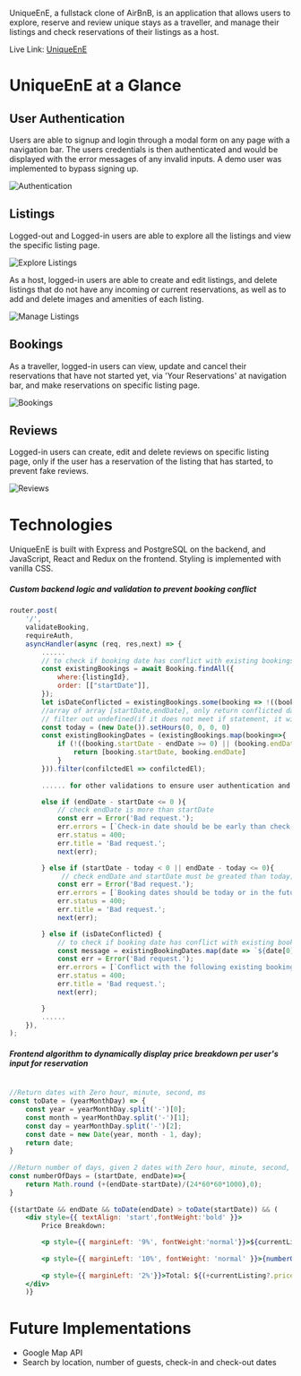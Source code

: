 UniqueEnE, a fullstack clone of AirBnB, is an application that allows users to explore, reserve and review unique stays as a traveller, and manage their listings and check reservations of their listings as a host.

Live Link: [UniqueEnE](https://uniqueene.herokuapp.com/)

# UniqueEnE at a Glance

## User Authentication
Users are able to signup and login through a modal form on any page with a navigation bar. The users credentials is then authenticated and would be displayed with the error messages of any invalid inputs. A demo user was implemented to bypass signing up.

![Authentication](/react-app/src/images/readMe/authentication.gif)

## Listings
Logged-out and Logged-in users are able to explore all the listings and view the specific listing page.

![Explore Listings](/react-app/src/images/readMe/viewListings.gif) 

As a host, logged-in users are able to create and edit listings, and delete listings that do not have any incoming or current reservations, as well as to add and delete images and amenities of each listing. 

![Manage Listings](/react-app/src/images/readMe/manageListings.gif) 

## Bookings
As a traveller, logged-in users can view, update and cancel their reservations that have not started yet, via 'Your Reservations' at navigation bar, and make reservations on specific listing page.

![Bookings](/react-app/src/images/readMe/bookings.gif) 

## Reviews
Logged-in users can create, edit and delete reviews on specific listing page, only if the user has a reservation of the listing that has started, to prevent fake reviews.

![Reviews](/react-app/src/images/readMe/reviews.gif) 

# Technologies 
UniqueEnE is built with Express and PostgreSQL on the backend, and JavaScript, React and Redux on the frontend. Styling is implemented with vanilla CSS. 

##### Custom backend logic and validation to prevent booking conflict
```jsx
router.post(
    '/',
    validateBooking,
    requireAuth,
    asyncHandler(async (req, res,next) => {
        ......
        // to check if booking date has conflict with existing bookings
        const existingBookings = await Booking.findAll({
            where:{listingId},
            order: [["startDate"]],       
        });         
        let isDateConflicted = existingBookings.some(booking => !((booking.startDate - endDate >= 0) || (booking.endDate - startDate <= 0)))
        //array of array [startDate,endDate], only return conflicted date
        // filter out undefined(if it does not meet if statement, it will return undefined(map) )
        const today = (new Date()).setHours(0, 0, 0, 0)
        const existingBookingDates = (existingBookings.map(booking=>{            
            if (!((booking.startDate - endDate >= 0) || (booking.endDate - startDate <= 0))){
                return [booking.startDate, booking.endDate]
            } 
        })).filter(confilctedEl => confilctedEl);
                      
        ...... for other validations to ensure user authentication and spot's capacity

        else if (endDate - startDate <= 0 ){
            // check endDate is more than startDate
            const err = Error('Bad request.');
            err.errors = [`Check-in date should be be early than check-out date.`];
            err.status = 400;
            err.title = 'Bad request.';
            next(err);

        } else if (startDate - today < 0 || endDate - today <= 0){
             // check endDate and startDate must be greated than today;
            const err = Error('Bad request.');
            err.errors = [`Booking dates should be today or in the future.`];
            err.status = 400;
            err.title = 'Bad request.';
            next(err);

        } else if (isDateConflicted) {
            // to check if booking date has conflict with existing bookings
            const message = existingBookingDates.map(date => `${date[0].toLocaleDateString()} - ${date[1].toLocaleDateString()}`)
            const err = Error('Bad request.');
            err.errors = [`Conflict with the following existing bookings.`, ...message];
            err.status = 400;
            err.title = 'Bad request.';
            next(err);

        } 
        ......
    }),
);
```

##### Frontend algorithm to dynamically display price breakdown per user's input for reservation
```jsx

//Return dates with Zero hour, minute, second, ms
const toDate = (yearMonthDay) => {
    const year = yearMonthDay.split('-')[0];
    const month = yearMonthDay.split('-')[1];
    const day = yearMonthDay.split('-')[2];
    const date = new Date(year, month - 1, day);
    return date;
}
    
//Return number of days, given 2 dates with Zero hour, minute, second, ms
const numberOfDays = (startDate, endDate)=>{
    return Math.round (+(endDate-startDate)/(24*60*60*1000),0);
}
    
{(startDate && endDate && toDate(endDate) > toDate(startDate)) && (
    <div style={{ textAlign: 'start',fontWeight:'bold' }}>
        Price Breakdown:

        <p style={{ marginLeft: '9%', fontWeight:'normal'}}>${currentListing?.price}/night *</p>
                        
        <p style={{ marginLeft: '10%', fontWeight: 'normal' }}>{numberOfDays(toDate(startDate), toDate(endDate))} nights</p>
                  
        <p style={{ marginLeft: '2%'}}>Total: ${(+currentListing?.price * (+numberOfDays(toDate(startDate), toDate(endDate)))).toLocaleString()}</p>
    </div>
    )}
```

# Future Implementations
- Google Map API
- Search by location, number of guests, check-in and check-out dates

